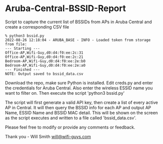 # Aruba-Central-BSSID-Report
Script to capture the current list of BSSIDs from APs in Aruba Central and create a corresponding CSV file
```
% python3 bssid.py
2022-08-26 12:18:04 - ARUBA_BASE - INFO - Loaded token from storage from file: 
--- Starting ---
Office-AP,Wifi-Guy,d0:d4:f0:ee:2c:31
Office-AP,Wifi-Guy,d0:d4:f0:ee:2c:21
Bedroom-AP,Wifi-Guy,d0:d4:f0:ee:2e:b0
Bedroom-AP,Wifi-Guy,d0:d4:f0:ee:2e:a0
--- Finished ---
NOTE: Output saved to bssid_data.csv
```

Download the repo, make sure Python is installed.
Edit creds.py and enter the credentials for Aruba Central.
Also enter the wireless ESSID name you want to filter on.
Then execute the script 'python3 bssid.py'

The script will first generate a valid API key, then create a list of every active AP in Central. It will then query the BSSID info for each AP and output AP Name, ESSID Name and BSSID MAC detail. This will be shown on the screen as the script executes and written to a file called 'bssid_data.csv'.

Please feel free to modify or provide any comments or feedback.

Thank you - Will Smith
will@wifi-guys.com